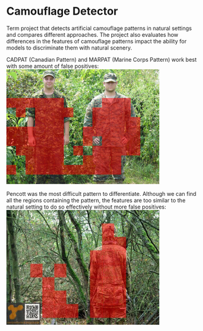 # Camouflage Detector
Term project that detects artificial camouflage patterns in natural settings and compares different approaches.
The project also evaluates how differences in the features of camouflage patterns impact the ability for models to discriminate them with natural scenery.

CADPAT (Canadian Pattern) and MARPAT (Marine Corps Pattern) work best with some amount of false positives:
<img src="https://github.com/skapura/camouflage-detector/blob/master/cadpat_marpat_output.jpg" width=400 height=300>

Pencott was the most difficult pattern to differentiate.  Although we can find all the regions containing the pattern, the features are too similar to the natural setting to do so effectively without more false positives:
<img src="https://github.com/skapura/camouflage-detector/blob/master/pencott_train_output.jpg" width=400 height=300>
